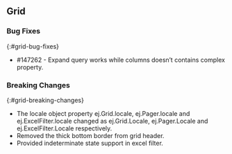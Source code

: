## Grid

### Bug Fixes
{:#grid-bug-fixes}

* \#147262 - Expand query works while columns doesn’t contains complex property.


### Breaking Changes
{:#grid-breaking-changes}

* The locale object property ej.Grid.locale, ej.Pager.locale and ej.ExcelFilter.locale changed as ej.Grid.Locale, ej.Pager.Locale and ej.ExcelFilter.Locale respectively.
* Removed the thick bottom border from grid header.
* Provided indeterminate state support in excel filter.

